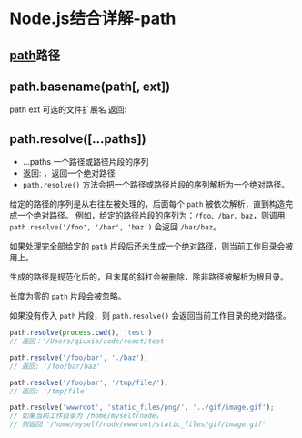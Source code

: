# Node.js结合详解-path


## [path](http://nodejs.cn/api/path.html#path_path_basename_path_ext)路径

## path.basename(path[, ext])

  path <string>
  ext <string> 可选的文件扩展名
  返回: <string>

## path.resolve([...paths])

- ...paths <string> 一个路径或路径片段的序列
- 返回: <string>，返回一个绝对路径
- `path.resolve()` 方法会把一个路径或路径片段的序列解析为一个绝对路径。

给定的路径的序列是从右往左被处理的，后面每个 `path` 被依次解析，直到构造完成一个绝对路径。 例如，给定的路径片段的序列为：`/foo、/bar、baz`，则调用 `path.resolve('/foo', '/bar', 'baz')` 会返回 `/bar/baz`。

如果处理完全部给定的 `path` 片段后还未生成一个绝对路径，则当前工作目录会被用上。

生成的路径是规范化后的，且末尾的斜杠会被删除，除非路径被解析为根目录。

长度为零的 `path` 片段会被忽略。

如果没有传入 `path` 片段，则 `path.resolve()` 会返回当前工作目录的绝对路径。

```js
path.resolve(process.cwd(), 'test')
// 返回：'/Users/qiuxia/code/react/test'

path.resolve('/foo/bar', './baz');
// 返回: '/foo/bar/baz'

path.resolve('/foo/bar', '/tmp/file/');
// 返回: '/tmp/file'

path.resolve('wwwroot', 'static_files/png/', '../gif/image.gif');
// 如果当前工作目录为 /home/myself/node，
// 则返回 '/home/myself/node/wwwroot/static_files/gif/image.gif'
```
